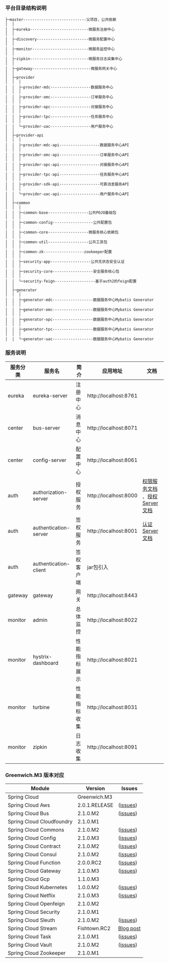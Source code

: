 ### 平台目录结构说明


```
├─master----------------------------父项目，公共依赖
│  │
│  ├─eureka--------------------------微服务注册中心
│  │
│  ├─discovery-----------------------微服务配置中心
│  │
│  ├─monitor-------------------------微服务监控中心
│  │
│  ├─zipkin--------------------------微服务日志采集中心
│  │
│  ├─gateway--------------------------微服务网关中心
│  │
│  ├─provider
│  │  │
│  │  ├─provider-mdc------------------数据服务中心
│  │  │
│  │  ├─provider-omc------------------订单服务中心
│  │  │
│  │  ├─provider-opc------------------对接服务中心
│  │  │
│  │  ├─provider-tpc------------------任务服务中心
│  │  │
│  │  └─provider-uac------------------用户服务中心
│  │
│  ├─provider-api
│  │  │
│  │  ├─provider-mdc-api------------------数据服务中心API
│  │  │
│  │  ├─provider-omc-api------------------订单服务中心API
│  │  │
│  │  ├─provider-opc-api------------------对接服务中心API
│  │  │
│  │  ├─provider-tpc-api------------------任务服务中心API
│  │  │
│  │  ├─provider-sdk-api------------------可靠消息服务API
│  │  │
│  │  └─provider-uac-api------------------用户服务中心API
│  │
│  ├─common
│  │  │
│  │  ├─common-base------------------公共POJO基础包
│  │  │
│  │  ├─common-config------------------公共配置包
│  │  │
│  │  ├─common-core------------------微服务核心依赖包
│  │  │
│  │  ├─common-util------------------公共工具包
│  │  │
│  │  ├─common-zk------------------zookeeper配置
│  │  │
│  │  ├─security-app------------------公共无状态安全认证
│  │  │
│  │  ├─security-core------------------安全服务核心包
│  │  │
│  │  └─security-feign------------------基于auth2的feign配置
│  │
│  ├─generator
│  │  │
│  │  ├─generator-mdc------------------数据服务中心Mybatis Generator
│  │  │
│  │  ├─generator-omc------------------数据服务中心Mybatis Generator
│  │  │
│  │  ├─generator-opc------------------数据服务中心Mybatis Generator
│  │  │
│  │  ├─generator-tpc------------------数据服务中心Mybatis Generator
│  │  │
│  │  └─generator-uac------------------数据服务中心Mybatis Generator
```

### 服务说明

| 服务分类  | 服务名                     |   简介     |  应用地址                | 文档 |
|----------|---------------------------|-----------|-------------------------|------|
|  eureka  | eureka-server             | 注册中心   |  http://localhost:8761  |      |
|  center  | bus-server                | 消息中心   |  http://localhost:8071  |      |
|  center  | config-server             | 配置中心   |  http://localhost:8061  |      |
|  auth    | authorization-server      | 授权服务   |  http://localhost:8000  | [权限服务文档](./auth) 、[授权Server文档](./auth/authorization-server)     |
|  auth    | authentication-server     | 签权服务   |  http://localhost:8001  | [认证Server文档](./auth/authentication-server)    |
|  auth    | authentication-client     | 签权客户端  |  jar包引入              |      |
|  gateway | gateway                   | 网关       |  http://localhost:8443  |      |
|  monitor | admin                     | 总体监控    |  http://localhost:8022  |      |
|  monitor | hystrix-dashboard         | 性能指标展示 |  http://localhost:8021  |      |
|  monitor | turbine                   | 性能指标收集 |  http://localhost:8031  |      |
|  monitor | zipkin                    | 日志收集     |  http://localhost:8091 |      |

### Greenwich.M3 版本对应

| Module | Version | Issues |
| --- | --- | --- |
| Spring Cloud | Greenwich.M3 |   |
| Spring Cloud Aws | 2.0.1.RELEASE | ([issues](https://github.com/spring-cloud/spring-cloud-aws/milestone/24?closed=1)) |
| Spring Cloud Bus | 2.1.0.M2 | ([issues](https://github.com/spring-cloud/spring-cloud-bus/milestone/31?closed=1)) |
| Spring Cloud Cloudfoundry | 2.1.0.M1 |   |
| Spring Cloud Commons | 2.1.0.M2 | ([issues](https://github.com/spring-cloud/spring-cloud-commons/milestone/54?closed=1)) |
| Spring Cloud Config | 2.1.0.M3 | ([issues](https://github.com/spring-cloud/spring-cloud-config/milestone/53?closed=1)) |
| Spring Cloud Contract | 2.1.0.M2 | ([issues](https://github.com/spring-cloud/spring-cloud-contract/milestone/38?closed=1)) |
| Spring Cloud Consul | 2.1.0.M2 | ([issues](https://github.com/spring-cloud/spring-cloud-consul/milestone/36?closed=1)) |
| Spring Cloud Function | 2.0.0.RC2 | ([issues](https://github.com/spring-cloud/spring-cloud-function/milestone/13?closed=1)) |
| Spring Cloud Gateway | 2.1.0.M3 | ([issues](https://github.com/spring-cloud/spring-cloud-gateway/milestone/19?closed=1)) |
| Spring Cloud Gcp | 1.1.0.M3 |   |
| Spring Cloud Kubernetes | 1.0.0.M2 | ([issues](https://github.com/spring-cloud/spring-cloud-kubernetes/milestone/6?closed=1)) |
| Spring Cloud Netflix | 2.1.0.M3 | ([issues](https://github.com/spring-cloud/spring-cloud-netflix/milestone/70?closed=1)) |
| Spring Cloud Openfeign | 2.1.0.M2 |   |
| Spring Cloud Security | 2.1.0.M1 |   |
| Spring Cloud Sleuth | 2.1.0.M2 | ([issues](https://github.com/spring-cloud/spring-cloud-sleuth/milestone/54?closed=1)) |
| Spring Cloud Stream | Fishtown.RC2 | [Blog post](https://spring.io/blog/2018/11/19/spring-cloud-stream-fishtown-rc2-2-1-0-rc2-release-announcement) |
| Spring Cloud Task | 2.1.0.M1 | ([issues](https://github.com/spring-cloud/spring-cloud-task/milestone/29?closed=1)) |
| Spring Cloud Vault | 2.1.0.M2 | ([issues](https://github.com/spring-cloud/spring-cloud-vault/milestone/25?closed=1)) |
| Spring Cloud Zookeeper | 2.1.0.M1 |   |